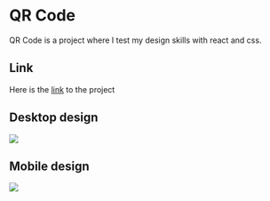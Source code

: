 # QR Code

QR Code is a project where I test my design skills with react and css.

## Link

Here is the [link](https://qrcode-66970.web.app) to the project

## Desktop design

[![](http://imgfz.com/i/r05pGRu.png)](http://imgfz.com/i/r05pGRu.png)

## Mobile design

[![](http://imgfz.com/i/pwdNC1B.png)](http://imgfz.com/i/pwdNC1B.png)
